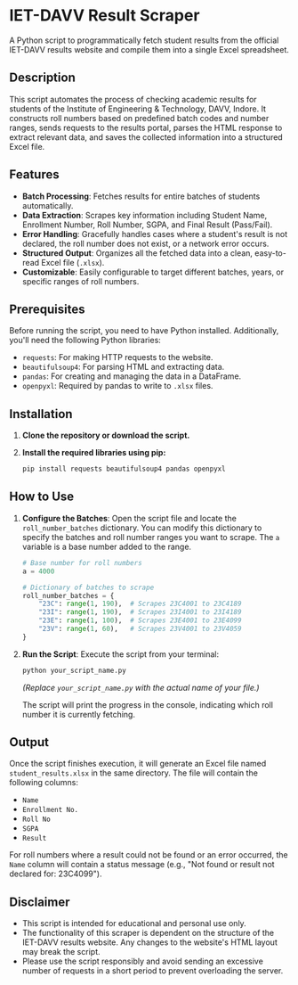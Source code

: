 # IET-DAVV Result Scraper

A Python script to programmatically fetch student results from the official IET-DAVV results website and compile them into a single Excel spreadsheet.

## Description

This script automates the process of checking academic results for students of the Institute of Engineering & Technology, DAVV, Indore. It constructs roll numbers based on predefined batch codes and number ranges, sends requests to the results portal, parses the HTML response to extract relevant data, and saves the collected information into a structured Excel file.

## Features

- **Batch Processing**: Fetches results for entire batches of students automatically.
- **Data Extraction**: Scrapes key information including Student Name, Enrollment Number, Roll Number, SGPA, and Final Result (Pass/Fail).
- **Error Handling**: Gracefully handles cases where a student's result is not declared, the roll number does not exist, or a network error occurs.
- **Structured Output**: Organizes all the fetched data into a clean, easy-to-read Excel file (`.xlsx`).
- **Customizable**: Easily configurable to target different batches, years, or specific ranges of roll numbers.

## Prerequisites

Before running the script, you need to have Python installed. Additionally, you'll need the following Python libraries:

- `requests`: For making HTTP requests to the website.
- `beautifulsoup4`: For parsing HTML and extracting data.
- `pandas`: For creating and managing the data in a DataFrame.
- `openpyxl`: Required by pandas to write to `.xlsx` files.

## Installation

1.  **Clone the repository or download the script.**

2.  **Install the required libraries using pip:**
    ```bash
    pip install requests beautifulsoup4 pandas openpyxl
    ```

## How to Use

1.  **Configure the Batches**:
    Open the script file and locate the `roll_number_batches` dictionary. You can modify this dictionary to specify the batches and roll number ranges you want to scrape. The `a` variable is a base number added to the range.

    ```python
    # Base number for roll numbers
    a = 4000 

    # Dictionary of batches to scrape
    roll_number_batches = {
        "23C": range(1, 190),  # Scrapes 23C4001 to 23C4189
        "23I": range(1, 190),  # Scrapes 23I4001 to 23I4189
        "23E": range(1, 100),  # Scrapes 23E4001 to 23E4099
        "23V": range(1, 60),   # Scrapes 23V4001 to 23V4059
    }
    ```

2.  **Run the Script**:
    Execute the script from your terminal:
    ```bash
    python your_script_name.py
    ```
    *(Replace `your_script_name.py` with the actual name of your file.)*

    The script will print the progress in the console, indicating which roll number it is currently fetching.

## Output

Once the script finishes execution, it will generate an Excel file named `student_results.xlsx` in the same directory. The file will contain the following columns:

-   `Name`
-   `Enrollment No.`
-   `Roll No`
-   `SGPA`
-   `Result`

For roll numbers where a result could not be found or an error occurred, the `Name` column will contain a status message (e.g., "Not found or result not declared for: 23C4099").

## Disclaimer

-   This script is intended for educational and personal use only.
-   The functionality of this scraper is dependent on the structure of the IET-DAVV results website. Any changes to the website's HTML layout may break the script.
-   Please use the script responsibly and avoid sending an excessive number of requests in a short period to prevent overloading the server.
